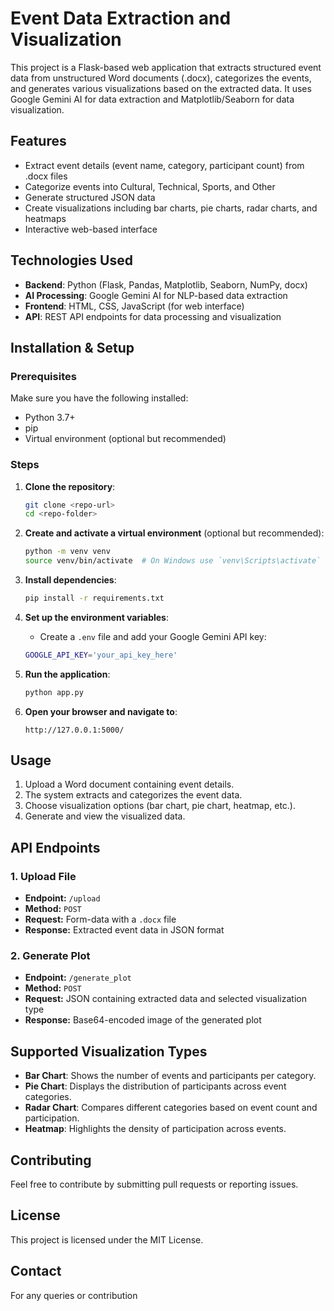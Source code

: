 # Event Data Extraction and Visualization

This project is a Flask-based web application that extracts structured event data from unstructured Word documents (.docx), categorizes the events, and generates various visualizations based on the extracted data. It uses Google Gemini AI for data extraction and Matplotlib/Seaborn for data visualization.

## Features
- Extract event details (event name, category, participant count) from .docx files
- Categorize events into Cultural, Technical, Sports, and Other
- Generate structured JSON data
- Create visualizations including bar charts, pie charts, radar charts, and heatmaps
- Interactive web-based interface

## Technologies Used
- **Backend**: Python (Flask, Pandas, Matplotlib, Seaborn, NumPy, docx)
- **AI Processing**: Google Gemini AI for NLP-based data extraction
- **Frontend**: HTML, CSS, JavaScript (for web interface)
- **API**: REST API endpoints for data processing and visualization

## Installation & Setup

### Prerequisites
Make sure you have the following installed:
- Python 3.7+
- pip
- Virtual environment (optional but recommended)

### Steps
1. **Clone the repository**:
   ```sh
   git clone <repo-url>
   cd <repo-folder>
   ```

2. **Create and activate a virtual environment** (optional but recommended):
   ```sh
   python -m venv venv
   source venv/bin/activate  # On Windows use `venv\Scripts\activate`
   ```

3. **Install dependencies**:
   ```sh
   pip install -r requirements.txt
   ```

4. **Set up the environment variables**:
   - Create a `.env` file and add your Google Gemini API key:
   ```sh
   GOOGLE_API_KEY='your_api_key_here'
   ```

5. **Run the application**:
   ```sh
   python app.py
   ```

6. **Open your browser and navigate to**:
   ```
   http://127.0.0.1:5000/
   ```

## Usage
1. Upload a Word document containing event details.
2. The system extracts and categorizes the event data.
3. Choose visualization options (bar chart, pie chart, heatmap, etc.).
4. Generate and view the visualized data.

## API Endpoints
### 1. Upload File
   - **Endpoint:** `/upload`
   - **Method:** `POST`
   - **Request:** Form-data with a `.docx` file
   - **Response:** Extracted event data in JSON format

### 2. Generate Plot
   - **Endpoint:** `/generate_plot`
   - **Method:** `POST`
   - **Request:** JSON containing extracted data and selected visualization type
   - **Response:** Base64-encoded image of the generated plot

## Supported Visualization Types
- **Bar Chart**: Shows the number of events and participants per category.
- **Pie Chart**: Displays the distribution of participants across event categories.
- **Radar Chart**: Compares different categories based on event count and participation.
- **Heatmap**: Highlights the density of participation across events.

## Contributing
Feel free to contribute by submitting pull requests or reporting issues.

## License
This project is licensed under the MIT License.

## Contact
For any queries or contribution

